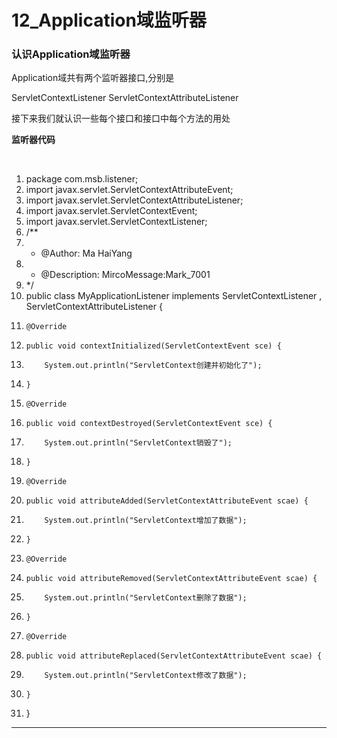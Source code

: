 ﻿
# 12_Application域监听器

### 认识Application域监听器 

Application域共有两个监听器接口,分别是 

ServletContextListener
ServletContextAttributeListener 

接下来我们就认识一些每个接口和接口中每个方法的用处 

**监听器代码** 

  




1.  package com.msb.listener;
2.  import javax.servlet.ServletContextAttributeEvent;
3.  import javax.servlet.ServletContextAttributeListener;
4.  import javax.servlet.ServletContextEvent;
5.  import javax.servlet.ServletContextListener;
6.  /**
7.   * @Author: Ma HaiYang
8.   * @Description: MircoMessage:Mark_7001
9.   */
10. public class MyApplicationListener implements ServletContextListener ,
    ServletContextAttributeListener {
11.     @Override
12.     public void contextInitialized(ServletContextEvent sce) {
13.         System.out.println("ServletContext创建并初始化了");
14.     }
15.     @Override
16.     public void contextDestroyed(ServletContextEvent sce) {
17.         System.out.println("ServletContext销毁了");
18.     }
19.     @Override
20.     public void attributeAdded(ServletContextAttributeEvent scae) {
21.         System.out.println("ServletContext增加了数据");
22.     }
23.     @Override
24.     public void attributeRemoved(ServletContextAttributeEvent scae) {
25.         System.out.println("ServletContext删除了数据");
26.     }
27.     @Override
28.     public void attributeReplaced(ServletContextAttributeEvent scae) {
29.         System.out.println("ServletContext修改了数据");
30.     }
31. }

 






------------------------------------------------------------

